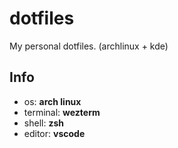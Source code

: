 # dotfiles

<p>My personal dotfiles. (archlinux + kde)</p>

## Info

- os: **arch linux**
- terminal: **wezterm**
- shell: **zsh**
- editor: **vscode**